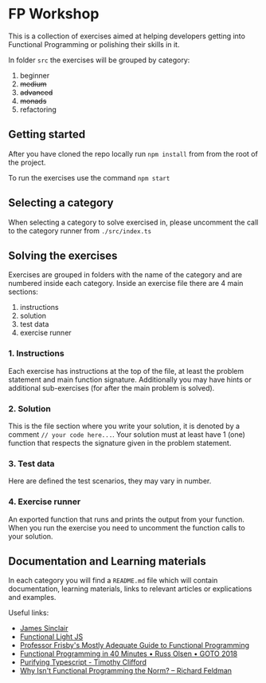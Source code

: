 # FP Workshop

This is a collection of exercises aimed at helping developers getting into Functional Programming or polishing their skills in it.

In folder `src` the exercises will be grouped by category:

1. beginner
2. ~~medium~~
3. ~~advanced~~
4. ~~monads~~
5. refactoring

## Getting started

After you have cloned the repo locally run `npm install` from from the root of the project.

To run the exercises use the command `npm start`

## Selecting a category

When selecting a category to solve exercised in, please uncomment the call to the category runner from `./src/index.ts`

## Solving the exercises

Exercises are grouped in folders with the name of the category and are numbered inside each category. Inside an exercise file there are 4 main sections:

1. instructions
2. solution
3. test data
4. exercise runner

### 1. Instructions

Each exercise has instructions at the top of the file, at least the problem statement and main function signature. Additionally you may have hints or additional sub-exercises (for after the main problem is solved).

### 2. Solution

This is the file section where you write your solution, it is denoted by a comment `// your code here...`. Your solution must at least have 1 (one) function that respects the signature given in the problem statement.

### 3. Test data

Here are defined the test scenarios, they may vary in number.

### 4. Exercise runner

An exported function that runs and prints the output from your function. When you run the exercise you need to uncomment the function calls to your solution.

## Documentation and Learning materials

In each category you will find a `README.md` file which will contain documentation, learning materials, links to relevant articles or explications and examples.

Useful links:

- [James Sinclair](https://jrsinclair.com/web-development/)
- [Functional Light JS](https://github.com/getify/Functional-Light-JS)
- [Professor Frisby's Mostly Adequate Guide to Functional Programming](https://mostly-adequate.gitbook.io/mostly-adequate-guide/)
- [Functional Programming in 40 Minutes • Russ Olsen • GOTO 2018](https://www.youtube.com/watch?v=0if71HOyVjY)
- [Purifying Typescript - Timothy Clifford](https://www.youtube.com/watch?v=huIHUim76AM)
- [Why Isn't Functional Programming the Norm? – Richard Feldman](https://www.youtube.com/watch?v=QyJZzq0v7Z4)
